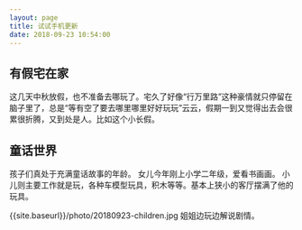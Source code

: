 ```yaml
---
layout: page
title: 试试手机更新
date: 2018-09-23 10:54:00
---
```


## 有假宅在家
这几天中秋放假，也不准备去哪玩了。宅久了好像“行万里路”这种豪情就只停留在脑子里了，总是“等有空了要去哪里哪里好好玩玩”云云，假期一到又觉得出去会很累很折腾，又到处是人。比如这个小长假。

## 童话世界
孩子们真处于充满童话故事的年龄。
女儿今年刚上小学二年级，爱看书画画。
小儿则主要工作就是玩，各种车模型玩具，积木等等。基本上狭小的客厅摆满了他的玩具。

{{site.baseurl}}/photo/20180923-children.jpg
姐姐边玩边解说剧情。